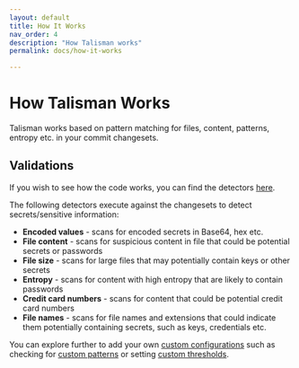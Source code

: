 ```yaml
---
layout: default
title: How It Works
nav_order: 4
description: "How Talisman works" 
permalink: docs/how-it-works

---
```


# How Talisman Works

Talisman works based on pattern matching for files, content, patterns, entropy etc. in your commit changesets.

## Validations

If you wish to see how the code works, you can find the detectors [here](https://github.com/thoughtworks/talisman/tree/main/detector).

The following detectors execute against the changesets to detect secrets/sensitive information:

* **Encoded values** - scans for encoded secrets in Base64, hex etc.
* **File content** - scans for suspicious content in file that could be potential secrets or passwords
* **File size** - scans for large files that may potentially contain keys or other secrets
* **Entropy** - scans for content with high entropy that are likely to contain passwords
* **Credit card numbers** - scans for content that could be potential credit card numbers
* **File names** - scans for file names and extensions that could indicate them potentially containing secrets, such as keys, credentials etc.

You can explore further to add your own [custom configurations](./configuring-talisman)
such as checking for [custom patterns](./configuring-talisman/set-custom-patterns.md)
or setting [custom thresholds](./configuring-talisman/set-custom-patterns.md).
